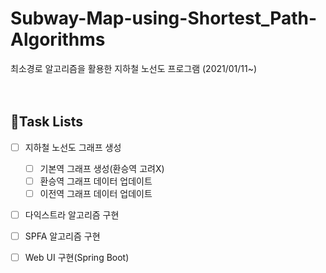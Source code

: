 # Subway-Map-using-Shortest_Path-Algorithms

최소경로 알고리즘을 활용한 지하철 노선도 프로그램
(2021/01/11~)
<Br>
<Br>
<Br>
## 📌Task Lists
 - [ ] 지하철 노선도 그래프 생성
   - [ ] 기본역 그래프 생성(환승역 고려X)
   - [ ] 환승역 그래프 데이터 업데이트
   - [ ] 이전역 그래프 데이터 업데이트
 - [ ] 다익스트라 알고리즘 구현
 - [ ] SPFA 알고리즘 구현
 - [ ] Web UI 구현(Spring Boot)
 

